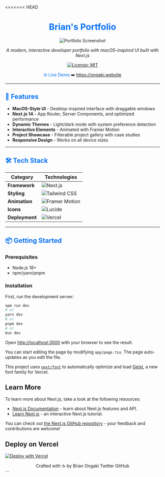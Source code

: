 <<<<<<< HEAD
<div align="center">

# <span style="color: #0070f3">Brian's Portfolio</span>

![Portfolio Screenshot](./public/screenshot.png)

*A modern, interactive developer portfolio with macOS-inspired UI built with Next.js*


[![License: MIT](https://img.shields.io/badge/License-MIT-blue.svg)](LICENSE)

<span style="color: #0070f3">🌐 Live Demo</span>
➡️ https://ongaki.website

</div>

---

## <span style="color: #0070f3">🚀 Features</span>

- **MacOS-Style UI** - Desktop-inspired interface with draggable windows
- **Next.js 14** - App Router, Server Components, and optimized performance
- **Dynamic Themes** - Light/dark mode with system preference detection
- **Interactive Elements** - Animated with Framer Motion
- **Project Showcase** - Filterable project gallery with case studies
- **Responsive Design** - Works on all device sizes

---

## <span style="color: #0070f3">🛠 Tech Stack</span>

| Category       | Technologies                                                                 |
|----------------|-----------------------------------------------------------------------------|
| **Framework**  | ![Next.js](https://img.shields.io/badge/Next.js-000000?logo=nextdotjs)      |
| **Styling**    | ![Tailwind CSS](https://img.shields.io/badge/Tailwind_CSS-38B2AC?logo=tailwind-css) |
| **Animation**  | ![Framer Motion](https://img.shields.io/badge/Framer_Motion-0055FF?logo=framer) |
| **Icons**      | ![Lucide](https://img.shields.io/badge/Lucide-FF6D00?logo=lucide)           |
| **Deployment** | ![Vercel](https://img.shields.io/badge/Vercel-000000?logo=vercel)           |

---

## <span style="color: #0070f3">📦 Getting Started</span>

### Prerequisites
- Node.js 18+
- npm/yarn/pnpm

### Installation

First, run the development server:

```bash
npm run dev
# or
yarn dev
# or
pnpm dev
# or
bun dev
```

Open [http://localhost:3000](http://localhost:3000) with your browser to see the result.

You can start editing the page by modifying `app/page.tsx`. The page auto-updates as you edit the file.

This project uses [`next/font`](https://nextjs.org/docs/app/building-your-application/optimizing/fonts) to automatically optimize and load [Geist](https://vercel.com/font), a new font family for Vercel.

## Learn More

To learn more about Next.js, take a look at the following resources:

- [Next.js Documentation](https://nextjs.org/docs) - learn about Next.js features and API.
- [Learn Next.js](https://nextjs.org/learn) - an interactive Next.js tutorial.

You can check out [the Next.js GitHub repository](https://github.com/vercel/next.js) - your feedback and contributions are welcome!

## Deploy on Vercel

[![Deploy with Vercel](https://vercel.com/button)](https://vercel.com/new/clone?repository-url=https%3A%2F%2Fgithub.com%2Fyour-username%2Fportfolio)

<div align="center">
Crafted with ☕ by Brian Ongaki
Twitter
GitHub

</div> ```
